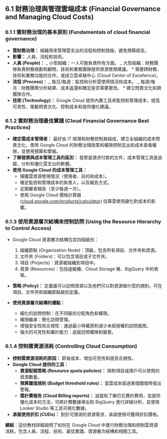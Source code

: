 ## 6.1 財務治理與管理雲端成本 (Financial Governance and Managing Cloud Costs)

### 6.1.1 雲財務治理的基本原則 (Fundamentals of cloud financial governance)

-   **雲財務治理：** 組織用來管理雲支出的流程和控制措施，避免預算超支。
-   **影響：** 人員、流程和技術。
-   **人員 (People)：**
    _ 小型組織：一人可能負責所有方面。
    _ 大型組織：財務團隊負責財務規劃和顧問，技術和業務團隊提供資源使用建議。 \* 需要跨財務、技術和業務功能的合作，或成立雲卓越中心 (Cloud Center of Excellence)。
-   **流程 (Process)：**
    _ 每日/每週：監控和分析雲使用情況和成本。
    _ 每週/每月：財務團隊分析結果、成本返還和確定是否需要更改。 \* 建立問責文化和跨團隊合作。
-   **技術 (Technology)：** Google Cloud 提供內置工具來監控和管理成本，提高可見性、推動問責文化、控制成本和提供優化建議。

### 6.1.2 雲財務治理最佳實踐 (Cloud Financial Governance Best Practices)

-   **確定雲成本管理者：** 最好由 IT 經理和財務控制員組成，建立全組織的成本問責文化，使用 Google Cloud 的財務治理政策和權限控制支出和成本查看權限，並使用預算和警報。
-   **了解發票與成本管理工具的區別：** 發票是請求付款的文件，成本管理工具是追蹤、分析和優化雲支出的軟體。
-   **使用 Google Cloud 的成本管理工具：**
    -   捕獲雲資源使用情況（使用者、目的和成本）。
    -   確定監控和管理成本的負責人，以及報告方式。
    -   定期審查報告（至少每週一次）。
    -   使用 Google Cloud 價格計算器 ([cloud.google.com/products/calculator](https://www.google.com/url?sa=E&source=gmail&q=https://cloud.google.com/products/calculator)) 估算雲使用變化對成本的影響。

### 6.1.3 使用資源層次結構來控制訪問 (Using the Resource Hierarchy to Control Access)

-   Google Cloud 資源層次結構包含四個級別：

    1. 組織節點 (Organization Node)：頂級，包含所有項目、文件夾和資源。
    2. 文件夾 (Folders)：可以包含項目或子文件夾。
    3. 項目 (Projects)：資源被組織到項目中。
    4. 資源 (Resources)：包括虛擬機、Cloud Storage 桶、BigQuery 中的表等。

-   **策略 (Policy)：** 定義誰可以訪問資源以及他們可以對資源做什麼的規則，可在項目、文件夾和組織節點級別定義。
-   **使用資源層次結構的優點：**
    -   細化的訪問控制：在不同級別分配角色和權限。
    -   權限繼承：簡化訪問管理。
    -   增強安全性和合規性：通過最小特權原則減少未經授權的訪問風險。
    -   強大的可見性和審計能力：追蹤訪問權限和變更。

### 6.1.4 控制雲資源消耗 (Controlling Cloud Consumption)

-   **控制雲資源消耗的原因：** 節省成本、增加可見性和提高合規性。
-   **Google Cloud 提供的工具：**
    -   **資源配額策略 (Resource quota policies)：** 限制項目或用戶可以使用的資源數量。
    -   **預算閾值規則 (Budget threshold rules)：** 當雲成本超過某個閾值時發出警報。
    -   **雲計費報告 (Cloud Billing reports)：** 追蹤和了解已花費的費用，並提供優化成本的方法，可將計費數據導出到 BigQuery 進行詳細分析，並使用 Looker Studio 等工具可視化數據。
-   **承諾使用折扣 (CUDs)：** 對於可預測的資源需求，承諾使用可獲得折扣價格。

**總結**：這份教材詳細說明了如何在 Google Cloud 中進行財務治理和控制雲資源消耗，包含人員、流程、技術、最佳實踐、資源層次結構和相關工具。
